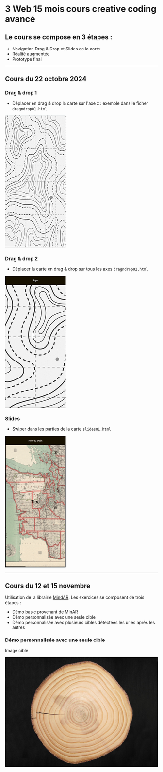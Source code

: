 # 3 Web 15 mois cours creative coding avancé

## Le cours se compose en 3 étapes :
- Navigation Drag & Drop et Slides de la carte
- Réalité augmentée
- Prototype final

---

## Cours du 22 octobre 2024

### Drag & drop 1
- Déplacer en drag & drop la carte sur l'axe x : exemple dans le ficher `dragndrop01.html`
 
![gif](images/dragndrop1.gif)

### Drag & drop 2
- Déplacer la carte en drag & drop sur tous les axes `dragndrop02.html`

![gif](images/dragndrop02.gif)


### Slides
- Swiper dans les parties de la carte `slides01.html`

![gif](images/swipe.gif)

---

## Cours du 12 et 15 novembre
Utilisation de la librairie [MindAR](https://hiukim.github.io/mind-ar-js-doc/). Les exercices se composent de trois étapes :
- Démo basic provenant de MinAR
- Démo personnalisée avec une seule cible
- Démo personnalisée avec plusieurs cibles détectées les unes après les autres

### Démo personnalisée avec une seule cible

Image cible

![image](images/AR/tronc.jpg)